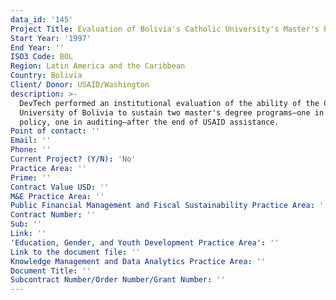 ```yaml
---
data_id: '145'
Project Title: Evaluation of Bolivia's Catholic University's Master's Program
Start Year: '1997'
End Year: ''
ISO3 Code: BOL
Region: Latin America and the Caribbean
Country: Bolivia
Client/ Donor: USAID/Washington
description: >-
  DevTech performed an institutional evaluation of the ability of the Catholic
  University of Bolivia to sustain two master's degree programs—one in public
  policy, one in auditing—after the end of USAID assistance.
Point of contact: ''
Email: ''
Phone: ''
Current Project? (Y/N): 'No'
Practice Area: ''
Prime: ''
Contract Value USD: ''
M&E Practice Area: ''
Public Financial Management and Fiscal Sustainability Practice Area: ''
Contract Number: ''
Sub: ''
Link: ''
'Education, Gender, and Youth Development Practice Area': ''
Link to the document file: ''
Knowledge Management and Data Analytics Practice Area: ''
Document Title: ''
Subcontract Number/Order Number/Grant Number: ''
---
```

